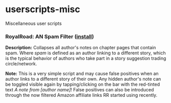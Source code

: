 # userscripts-misc
Miscellaneous user scripts

### RoyalRoad: AN Spam Filter ([install](https://github.com/ElDani82/userscripts-misc/raw/main/rr-an-spam-filter/rr-an-spam-filter.user.js))
**Description:** Collapses all author's notes on chapter pages that contain spam. Where *spam* is defined as an author linking to a different story, which is the typical behavior of authors who take part in a story suggestion trading circle/network.

**Note:** This is a very simple script and may cause false positives when an author links to a different story of their own. Any hidden author's note can be toggled visible again by tapping/clicking on the bar with the red-tinted text *A note from [author name]*! False positives can also be introduced through the now filtered Amazon affiliate links RR started using recently.
